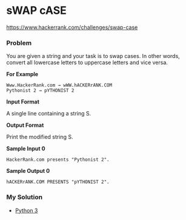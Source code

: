 # sWAP cASE

https://www.hackerrank.com/challenges/swap-case

### Problem

You are given a string and your task is to swap cases. In other words, convert all lowercase letters to uppercase letters and vice versa.

**For Example** 

```
Www.HackerRank.com → wWW.hACKERrANK.COM
Pythonist 2 → pYTHONIST 2
```

**Input Format**

A single line containing a string S.

**Output Format**

Print the modified string S.

**Sample Input 0**

```
HackerRank.com presents "Pythonist 2".
````

**Sample Output 0**

```
hACKERrANK.COM PRESENTS "pYTHONIST 2".
```

### My Solution


- [Python 3](python3.py)